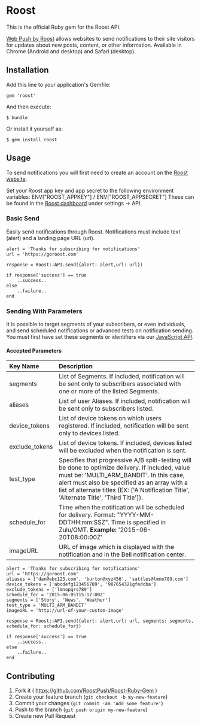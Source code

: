 # Roost

This is the official Ruby gem for the Roost API.

[Web Push by Roost](https://goroost.com) allows websites to send notifications to their site visitors for
updates about new posts, content, or other information. Available in Chrome (Android and desktop) and Safari (desktop).

## Installation

Add this line to your application's Gemfile:

    gem 'roost'

And then execute:

    $ bundle

Or install it yourself as:

    $ gem install roost

## Usage

To send notifications you will first need to create an account on the [Roost website](https://goroost.com).

Set your Roost app key and app secret to the following environment variables: ENV["ROOST_APPKEY"] / ENV["ROOST_APPSECRET"]
These can be found in the [Roost dashboard](https://dashboard.goroost.com) under settings -> API.

### Basic Send

Easily send notifications through Roost. Notifications must include text (alert) and a landing page URL (url).

```
alert = 'Thanks for subscribing for notifications'
url = 'https://goroost.com'

response = Roost::API.send({alert: alert,url: url})

if response['success'] == true
    ..success..
else
    ..failure..
end
```

### Sending With Parameters

It is possible to target segments of your subscribers, or even individuals, and send scheduled notifications or advanced tests on notification sending. You must first have set these segments or identifiers via our [JavaScript API](http://docs.goroost.com/v1.0/docs/api-basics).

#### Accepted Parameters

| Key Name | Description |
| :--- | :--- |
| segments | List of Segments. If included, notification will be sent only to subscribers associated with one or more of the listed Segments.|
| aliases | List of user Aliases. If included, notification will be sent only to subscribers listed. |
| device_tokens | List of device tokens on which users registered. If included, notification will be sent only to devices listed. |
| exclude_tokens | List of device tokens. If included, devices listed will be excluded when the notification is sent. |
| test_type | Specifies that progressive A/B split-testing will be done to optimize delivery. If included, value must be: 'MULTI_ARM_BANDIT'. In this case, alert must also be specified as an array with a list of alternate titles (EX: ['A Notification Title', 'Alternate Title', 'Third Title']). |
| schedule_for | Time when the notification will be scheduled for delivery. Format: "YYYY-MM-DDTHH:mm:SSZ". Time is specified in Zulu/GMT. **Example:** '2015-06-20T08:00:00Z' |
| imageURL | URL of image which is displayed with the notification and in the Bell notification center. |

```
alert = 'Thanks for subscribing for notifications'
url = 'https://goroost.com'
aliases = ['dan@abc123.com', 'burton@xyz456', 'sattles@lmno789.com']
device_tokens = ['abcdefg123456789', '987654321gfedcba']
exclude_tokens = ['lmnopqrs789']
schedule_for = '2015-06-05T15:17:00Z'
segments = ['Story', 'News', 'Weather']
test_type = 'MULTI_ARM_BANDIT'
imageURL = 'http://url-of-your-custom-image'

response = Roost::API.send({alert: alert,url: url, segments: segments, schedule_for: schedule_for})

if response['success'] == true
    ..success..
else
    ..failure..
end
```

## Contributing

1. Fork it ( https://github.com/RoostPush/Roost-Ruby-Gem )
2. Create your feature branch (`git checkout -b my-new-feature`)
3. Commit your changes (`git commit -am 'Add some feature'`)
4. Push to the branch (`git push origin my-new-feature`)
5. Create new Pull Request
